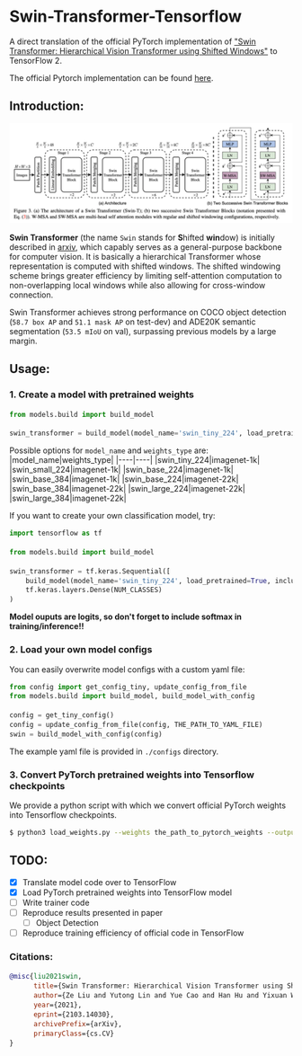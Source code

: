 # Swin-Transformer-Tensorflow
A direct translation of the official PyTorch implementation of ["Swin Transformer: Hierarchical Vision Transformer using Shifted Windows"](https://arxiv.org/abs/2103.14030) to TensorFlow 2.

The official Pytorch implementation can be found [here](https://github.com/microsoft/Swin-Transformer).

## Introduction:
![Swin Transformer Architecture Diagram](./images/swin-transformer.png)

**Swin Transformer** (the name `Swin` stands for **S**hifted **win**dow) is initially described in [arxiv](https://arxiv.org/abs/2103.14030), which capably serves as a
general-purpose backbone for computer vision. It is basically a hierarchical Transformer whose representation is
computed with shifted windows. The shifted windowing scheme brings greater efficiency by limiting self-attention
computation to non-overlapping local windows while also allowing for cross-window connection.

Swin Transformer achieves strong performance on COCO object detection (`58.7 box AP` and `51.1 mask AP` on test-dev) and
ADE20K semantic segmentation (`53.5 mIoU` on val), surpassing previous models by a large margin.


## Usage:
### 1. Create a model with pretrained weights
```python
from models.build import build_model

swin_transformer = build_model(model_name='swin_tiny_224', load_pretrained=True, include_top=True, weights_type='imagenet-1k')
```
Possible options for `model_name` and `weights_type` are:  
|model_name|weights_type|
|----|----|
|swin_tiny_224|imagenet-1k|
|swin_small_224|imagenet-1k|
|swin_base_224|imagenet-1k|
|swin_base_384|imagenet-1k|
|swin_base_224|imagenet-22k|
|swin_base_384|imagenet-22k|
|swin_large_224|imagenet-22k|
|swin_large_384|imagenet-22k|

If you want to create your own classification model, try:
```python
import tensorflow as tf

from models.build import build_model

swin_transformer = tf.keras.Sequential([
    build_model(model_name='swin_tiny_224', load_pretrained=True, include_top=False, weights_type='imagenet-1k'),
    tf.keras.layers.Dense(NUM_CLASSES)
)
```
**Model ouputs are logits, so don't forget to include softmax in training/inference!!**

### 2. Load your own model configs
You can easily overwrite model configs with a custom yaml file:
```python
from config import get_config_tiny, update_config_from_file
from models.build import build_model, build_model_with_config

config = get_tiny_config()
config = update_config_from_file(config, THE_PATH_TO_YAML_FILE)
swin = build_model_with_config(config)
```
The example yaml file is provided in `./configs` directory.

### 3. Convert PyTorch pretrained weights into Tensorflow checkpoints
We provide a python script with which we convert official PyTorch weights into Tensorflow checkpoints.
```bash
$ python3 load_weights.py --weights the_path_to_pytorch_weights --output the_path_to_output_tf_weights
```
## TODO:
- [x] Translate model code over to TensorFlow
- [x] Load PyTorch pretrained weights into TensorFlow model
- [ ] Write trainer code
- [ ] Reproduce results presented in paper
    - [ ] Object Detection
- [ ] Reproduce training efficiency of official code in TensorFlow

### Citations: 
```bibtex
@misc{liu2021swin,
      title={Swin Transformer: Hierarchical Vision Transformer using Shifted Windows}, 
      author={Ze Liu and Yutong Lin and Yue Cao and Han Hu and Yixuan Wei and Zheng Zhang and Stephen Lin and Baining Guo},
      year={2021},
      eprint={2103.14030},
      archivePrefix={arXiv},
      primaryClass={cs.CV}
}
```